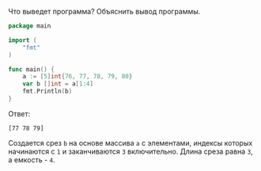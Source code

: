 Что выведет программа? Объяснить вывод программы.

```go
package main

import (
    "fmt"
)

func main() {
    a := [5]int{76, 77, 78, 79, 80}
    var b []int = a[1:4]
    fmt.Println(b)
}
```

Ответ:
```
[77 78 79]
```
Создается срез `b` на основе массива `a` с элементами, индексы которых начинаются с `1` и заканчиваются `3` включительно. Длина среза равна `3`, а емкость - `4`.